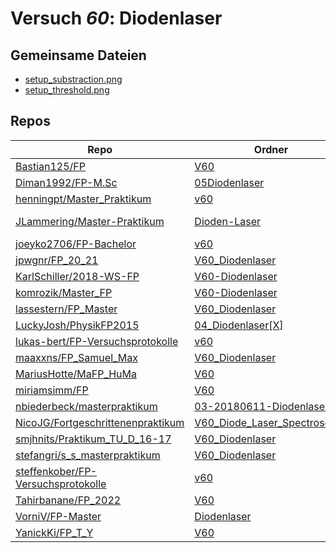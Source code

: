 # Versuch *60*: Diodenlaser

## Gemeinsame Dateien
- [setup_substraction.png](https://raw.githubusercontent.com/smjhnits/Praktikum_TU_D_16-17/master/Fortgeschrittenenpraktikum/Protokolle/V60_Diodenlaser/Pics/setup_substraction.png)
- [setup_threshold.png](https://raw.githubusercontent.com/smjhnits/Praktikum_TU_D_16-17/master/Fortgeschrittenenpraktikum/Protokolle/V60_Diodenlaser/Pics/setup_threshold.png)

## Repos

|                                      Repo                                      |                                                               Ordner                                                                |                                                                                                                                                           PDFs                                                                                                                                                            |
|--------------------------------------------------------------------------------|-------------------------------------------------------------------------------------------------------------------------------------|---------------------------------------------------------------------------------------------------------------------------------------------------------------------------------------------------------------------------------------------------------------------------------------------------------------------------|
|[Bastian125/FP](../repo/Bastian125/FP)                                          |[V60](https://github.com/Bastian125/FP/tree/main/Protokolle/V60)                                                                     |[V60.pdf](https://docs.google.com/viewer?url=https://raw.githubusercontent.com/Bastian125/FP/main/PDFs/V60.pdf)                                                                                                                                                                                                            |
|[Diman1992/FP-M.Sc](../repo/Diman1992/FP-M.Sc)                                  |[05Diodenlaser](https://github.com/Diman1992/FP-M.Sc/tree/master/05Diodenlaser)                                                      |–                                                                                                                                                                                                                                                                                                                          |
|[henningpt/Master_Praktikum](../repo/henningpt/Master_Praktikum)                |[v60](https://github.com/henningpt/Master_Praktikum/tree/master/v60)                                                                 |[main.pdf](https://docs.google.com/viewer?url=https://raw.githubusercontent.com/NicoWeio/awesome-ap-pdfs/main/henningpt%E2%88%95Master_Praktikum/60/main.pdf) \*                                                                                                                                                           |
|[JLammering/Master-Praktikum](../repo/JLammering/Master-Praktikum)              |[Dioden-Laser](https://github.com/JLammering/Master-Praktikum/tree/master/Dioden-Laser)                                              |[Altprotokoll.pdf](https://docs.google.com/viewer?url=https://raw.githubusercontent.com/JLammering/Master-Praktikum/master/Dioden-Laser/Altprotokoll.pdf)<br/>[V60_kommentare.pdf](https://docs.google.com/viewer?url=https://raw.githubusercontent.com/JLammering/Master-Praktikum/master/Dioden-Laser/V60_kommentare.pdf)|
|[joeyko2706/FP-Bachelor](../repo/joeyko2706/FP-Bachelor)                        |[v60](https://github.com/joeyko2706/FP-Bachelor/tree/main/v60)                                                                       |[v60.pdf](https://docs.google.com/viewer?url=https://raw.githubusercontent.com/joeyko2706/FP-Bachelor/main/PDFs/v60.pdf)                                                                                                                                                                                                   |
|[jpwgnr/FP_20_21](../repo/jpwgnr/FP_20_21)                                      |[V60_Diodenlaser](https://github.com/jpwgnr/FP_20_21/tree/master/V60_Diodenlaser)                                                    |–                                                                                                                                                                                                                                                                                                                          |
|[KarlSchiller/2018-WS-FP](../repo/KarlSchiller/2018-WS-FP)                      |[V60-Diodenlaser](https://github.com/KarlSchiller/2018-WS-FP/tree/master/V60-Diodenlaser)                                            |–                                                                                                                                                                                                                                                                                                                          |
|[komrozik/Master_FP](../repo/komrozik/Master_FP)                                |[V60-Diodenlaser](https://github.com/komrozik/Master_FP/tree/main/V60-Diodenlaser)                                                   |–                                                                                                                                                                                                                                                                                                                          |
|[lassestern/FP_Master](../repo/lassestern/FP_Master)                            |[V60_Diodenlaser](https://github.com/lassestern/FP_Master/tree/main/V60_Diodenlaser)                                                 |–                                                                                                                                                                                                                                                                                                                          |
|[LuckyJosh/PhysikFP2015](../repo/LuckyJosh/PhysikFP2015)                        |[04_Diodenlaser[X]](https://github.com/LuckyJosh/PhysikFP2015/tree/master/04_Diodenlaser%5BX%5D)                                     |–                                                                                                                                                                                                                                                                                                                          |
|[lukas-bert/FP-Versuchsprotokolle](../repo/lukas-bert/FP-Versuchsprotokolle)    |[v60](https://github.com/lukas-bert/FP-Versuchsprotokolle/tree/main/v60)                                                             |[v60.pdf](https://docs.google.com/viewer?url=https://raw.githubusercontent.com/lukas-bert/FP-Versuchsprotokolle/main/v60/v60.pdf)                                                                                                                                                                                          |
|[maaxxns/FP_Samuel_Max](../repo/maaxxns/FP_Samuel_Max)                          |[V60_Diodenlaser](https://github.com/maaxxns/FP_Samuel_Max/tree/main/V60_Diodenlaser)                                                |–                                                                                                                                                                                                                                                                                                                          |
|[MariusHotte/MaFP_HuMa](../repo/MariusHotte/MaFP_HuMa)                          |[V60](https://github.com/MariusHotte/MaFP_HuMa/tree/master/V60)                                                                      |[V60_Skript.pdf](https://docs.google.com/viewer?url=https://raw.githubusercontent.com/MariusHotte/MaFP_HuMa/master/V60/V60_Skript.pdf)                                                                                                                                                                                     |
|[miriamsimm/FP](../repo/miriamsimm/FP)                                          |[V60](https://github.com/miriamsimm/FP/tree/main/V60)                                                                                |–                                                                                                                                                                                                                                                                                                                          |
|[nbiederbeck/masterpraktikum](../repo/nbiederbeck/masterpraktikum)              |[03-20180611-Diodenlaser](https://github.com/nbiederbeck/masterpraktikum/tree/master/03-20180611-Diodenlaser)                        |–                                                                                                                                                                                                                                                                                                                          |
|[NicoJG/Fortgeschrittenenpraktikum](../repo/NicoJG/Fortgeschrittenenpraktikum)  |[V60_Diode_Laser_Spectroscopy](https://github.com/NicoJG/Fortgeschrittenenpraktikum/tree/master/V60_Diode_Laser_Spectroscopy)        |[V60_Abgabe.pdf](https://docs.google.com/viewer?url=https://raw.githubusercontent.com/NicoJG/Fortgeschrittenenpraktikum/master/V60_Diode_Laser_Spectroscopy/V60_Abgabe.pdf)                                                                                                                                                |
|[smjhnits/Praktikum_TU_D_16-17](../repo/smjhnits/Praktikum_TU_D_16-17)          |[V60_Diodenlaser](https://github.com/smjhnits/Praktikum_TU_D_16-17/tree/master/Fortgeschrittenenpraktikum/Protokolle/V60_Diodenlaser)|[V60_main.pdf](https://docs.google.com/viewer?url=https://raw.githubusercontent.com/NicoWeio/awesome-ap-pdfs/main/smjhnits%E2%88%95Praktikum_TU_D_16-17/60/V60_main.pdf) \*                                                                                                                                                |
|[stefangri/s_s_masterpraktikum](../repo/stefangri/s_s_masterpraktikum)          |[V60_Diodenlaser](https://github.com/stefangri/s_s_masterpraktikum/tree/master/V60_Diodenlaser)                                      |–                                                                                                                                                                                                                                                                                                                          |
|[steffenkober/FP-Versuchsprotokolle](../repo/steffenkober/FP-Versuchsprotokolle)|[v60](https://github.com/steffenkober/FP-Versuchsprotokolle/tree/main/v60)                                                           |[main.pdf](https://docs.google.com/viewer?url=https://raw.githubusercontent.com/NicoWeio/awesome-ap-pdfs/main/steffenkober%E2%88%95FP-Versuchsprotokolle/60/main.pdf) \*                                                                                                                                                   |
|[Tahirbanane/FP_2022](../repo/Tahirbanane/FP_2022)                              |[V60](https://github.com/Tahirbanane/FP_2022/tree/master/V60)                                                                        |[main.pdf](https://docs.google.com/viewer?url=https://raw.githubusercontent.com/NicoWeio/awesome-ap-pdfs/main/Tahirbanane%E2%88%95FP_2022/60/main.pdf) \*                                                                                                                                                                  |
|[VorniV/FP-Master](../repo/VorniV/FP-Master)                                    |[Diodenlaser](https://github.com/VorniV/FP-Master/tree/master/Diodenlaser)                                                           |[main.pdf](https://docs.google.com/viewer?url=https://raw.githubusercontent.com/VorniV/FP-Master/master/Diodenlaser/main.pdf)                                                                                                                                                                                              |
|[YanickKi/FP_T_Y](../repo/YanickKi/FP_T_Y)                                      |[V60](https://github.com/YanickKi/FP_T_Y/tree/main/V60)                                                                              |–                                                                                                                                                                                                                                                                                                                          |
